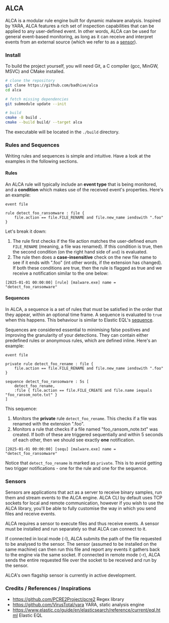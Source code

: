 ## ALCA

ALCA is a modular rule engine built for dynamic malware analysis. Inspired by YARA, ALCA features a rich set of
inspection capabilities that can be applied to any user-defined event. In other words, ALCA can be used for general
event-based monitoring, as long as it can receive and interpret events from an external source (which we
refer to as a [sensor](#sensors)).

### Install

To build the project yourself, you will need Git, a C compiler (gcc, MinGW, MSVC) and CMake installed. 

```sh
# clone the repository
git clone https://github.com/badhive/alca
cd alca

# fetch missing dependencies
git submodule update --init

# build
cmake -B build . 
cmake --build build/ --target alca
```

The executable will be located in the `./build` directory.

### Rules and Sequences

Writing rules and sequences is simple and intuitive. Have a look at the examples in the following sections.

#### Rules

An ALCA rule will typically include an **event type** that is being monitored, and a **condition** which makes use of
the received event's properties. Here's an example:

```
event file

rule detect_foo_ransomware : file {
    file.action == file.FILE_RENAME and file.new_name iendswith ".foo"
} 
```

Let's break it down:
1. The rule first checks if the file action matches the user-defined enum `FILE_RENAME` (meaning, a file was renamed).
If this condition is true, then the second condition (on the right hand side of `and`) is evaluated.
2. The rule then does a **case-insensitive** check on the new file name to see if it ends with ".foo" (int other words, if
the extension has changed). If both these conditions are true, then the rule is flagged as true and we receive a
notification similar to the one below:

```
[2025-01-01 00:00:00] [rule] [malware.exe] name = "detect_foo_ransomware"
```

#### Sequences

In ALCA, a sequence is a set of rules that must be satisfied in the order that they appear, within an optional time frame. 
A sequence is evaluated to `true` when this happens. This behaviour is similar to Elastic EQL's 
[sequence](https://www.elastic.co/guide/en/elasticsearch/reference/current/eql-syntax.html#eql-sequences).

Sequences are considered essential to minimising false positives and improving the granularity of your detections.
They can contain either predefined rules or anonymous rules, which are defined inline. Here's an example:

```
event file

private rule detect_foo_rename : file {
    file.action == file.FILE_RENAME and file.new_name iendswith ".foo"
}

sequence detect_foo_ransomware : 5s [
    detect_foo_rename,
    :file { file.action == file.FILE_CREATE and file.name iequals "foo_ransom_note.txt" }
]
```

This sequence:
1. Monitors the **private** rule `detect_foo_rename`. This checks if a file was renamed with the extension ".foo".
2. Monitors a rule that checks if a file named "foo_ransom_note.txt" was created. If both of these are triggered 
sequentially and within 5 seconds of each other, then we should see exactly **one** notification.

```
[2025-01-01 00:00:00] [sequ] [malware.exe] name = "detect_foo_ransomware"
```

Notice that `detect_foo_rename` is marked as `private`. This is to avoid getting two trigger notifications - one for
the rule and one for the sequence.

### Sensors

Sensors are applications that act as a server to receive binary samples, run them and stream events to the ALCA engine.
ALCA CLI by default uses TCP sockets for local and remote communication, however if you wish to use the ALCA library,
you'll be able to fully customise the way in which you send files and receive events.

ALCA requires a sensor to execute files and thus receive events. A sensor must be installed and run separately
so that ALCA can connect to it.

If connected in local mode (-l), ALCA submits the path of the file requested to be analysed to the sensor. 
The sensor (assumed to be installed on the same machine) can then run this file and report any events it gathers
back to the engine via the same socket. If connected in remote mode (-r), ALCA sends the entire requested file over
the socket to be received and run by the sensor.

ALCA's own flagship sensor is currently in active development.

### Credits / References / Inspirations

- https://github.com/PCRE2Project/pcre2 Regex library
- https://github.com/VirusTotal/yara YARA, static analysis engine
- https://www.elastic.co/guide/en/elasticsearch/reference/current/eql.html Elastic EQL